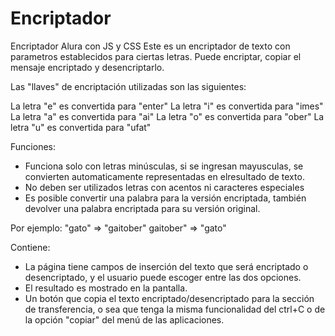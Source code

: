 # Encriptador
Encriptador Alura con JS y CSS
Este es un encriptador de texto con parametros establecidos para ciertas letras.
Puede encriptar, copiar el mensaje encriptado y desencriptarlo.

Las "llaves" de encriptación utilizadas son las siguientes:

La letra "e" es convertida para "enter"
La letra "i" es convertida para "imes"
La letra "a" es convertida para "ai"
La letra "o" es convertida para "ober"
La letra "u" es convertida para "ufat"

Funciones:
- Funciona solo con letras minúsculas, si se ingresan mayusculas, se convierten automaticamente representadas en elresultado de texto.
- No deben ser utilizados letras con acentos ni caracteres especiales
- Es posible convertir una palabra para la versión encriptada, también devolver una palabra encriptada para su versión original.

Por ejemplo:
"gato" => "gaitober"
gaitober" => "gato"

Contiene:
* La página tiene campos de inserción del texto que será encriptado o desencriptado, y el usuario puede escoger entre las dos opciones.
* El resultado es mostrado en la pantalla.
* Un botón que copia el texto encriptado/desencriptado para la sección de transferencia, o sea que tenga la misma funcionalidad del ctrl+C o de la opción "copiar" del menú de las aplicaciones.
